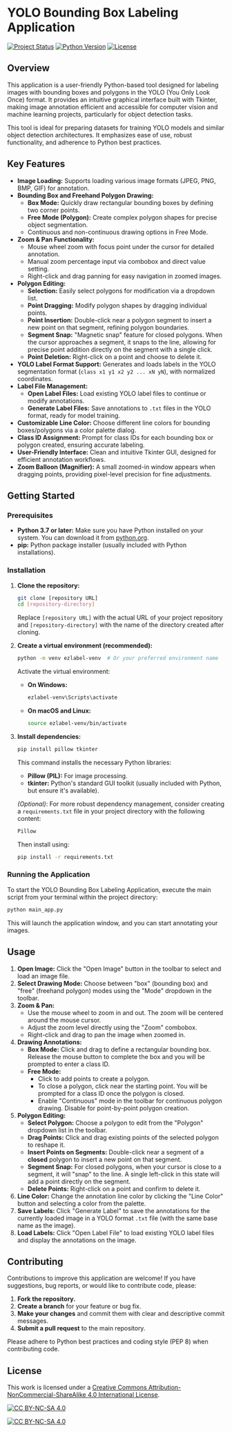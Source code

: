 # YOLO Bounding Box Labeling Application

[![Project Status](https://img.shields.io/badge/Status-Active-brightgreen.svg)](https://github.com/yourusername/yourrepository)
[![Python Version](https://img.shields.io/badge/Python-3.7+-blue.svg)](https://www.python.org/)
[![License](https://img.shields.io/badge/License-CC%20BY--NC--SA%204.0-lightgrey.svg)](LICENSE) <!-- Replace with your actual license badge if applicable -->

## Overview

This application is a user-friendly Python-based tool designed for labeling images with bounding boxes and polygons in the YOLO (You Only Look Once) format. It provides an intuitive graphical interface built with Tkinter, making image annotation efficient and accessible for computer vision and machine learning projects, particularly for object detection tasks.

This tool is ideal for preparing datasets for training YOLO models and similar object detection architectures. It emphasizes ease of use, robust functionality, and adherence to Python best practices.

## Key Features

- **Image Loading:** Supports loading various image formats (JPEG, PNG, BMP, GIF) for annotation.
- **Bounding Box and Freehand Polygon Drawing:**
  - **Box Mode:** Quickly draw rectangular bounding boxes by defining two corner points.
  - **Free Mode (Polygon):** Create complex polygon shapes for precise object segmentation.
  - Continuous and non-continuous drawing options in Free Mode.
- **Zoom & Pan Functionality:**
  - Mouse wheel zoom with focus point under the cursor for detailed annotation.
  - Manual zoom percentage input via combobox and direct value setting.
  - Right-click and drag panning for easy navigation in zoomed images.
- **Polygon Editing:**
  - **Selection:** Easily select polygons for modification via a dropdown list.
  - **Point Dragging:** Modify polygon shapes by dragging individual points.
  - **Point Insertion:** Double-click near a polygon segment to insert a new point on that segment, refining polygon boundaries.
  - **Segment Snap:** "Magnetic snap" feature for closed polygons. When the cursor approaches a segment, it snaps to the line, allowing for precise point addition directly on the segment with a single click.
  - **Point Deletion:** Right-click on a point and choose to delete it.
- **YOLO Label Format Support:** Generates and loads labels in the YOLO segmentation format (`class x1 y1 x2 y2 ... xN yN`), with normalized coordinates.
- **Label File Management:**
  - **Open Label Files:** Load existing YOLO label files to continue or modify annotations.
  - **Generate Label Files:** Save annotations to `.txt` files in the YOLO format, ready for model training.
- **Customizable Line Color:** Choose different line colors for bounding boxes/polygons via a color palette dialog.
- **Class ID Assignment:** Prompt for class IDs for each bounding box or polygon created, ensuring accurate labeling.
- **User-Friendly Interface:** Clean and intuitive Tkinter GUI, designed for efficient annotation workflows.
- **Zoom Balloon (Magnifier):** A small zoomed-in window appears when dragging points, providing pixel-level precision for fine adjustments.

## Getting Started

### Prerequisites

- **Python 3.7 or later:** Make sure you have Python installed on your system. You can download it from [python.org](https://www.python.org/).
- **pip:** Python package installer (usually included with Python installations).

### Installation

1.  **Clone the repository:**

    ```bash
    git clone [repository URL]
    cd [repository-directory]
    ```

    Replace `[repository URL]` with the actual URL of your project repository and `[repository-directory]` with the name of the directory created after cloning.

2.  **Create a virtual environment (recommended):**

    ```bash
    python -m venv ezlabel-venv  # Or your preferred environment name
    ```

    Activate the virtual environment:

    - **On Windows:**
      ```bash
      ezlabel-venv\Scripts\activate
      ```
    - **On macOS and Linux:**
      ```bash
      source ezlabel-venv/bin/activate
      ```

3.  **Install dependencies:**

    ```bash
    pip install pillow tkinter
    ```

    This command installs the necessary Python libraries:

    - **Pillow (PIL):** For image processing.
    - **tkinter:** Python's standard GUI toolkit (usually included with Python, but ensure it's available).

    _(Optional)_: For more robust dependency management, consider creating a `requirements.txt` file in your project directory with the following content:

    ```txt
    Pillow
    ```

    Then install using:

    ```bash
    pip install -r requirements.txt
    ```

### Running the Application

To start the YOLO Bounding Box Labeling Application, execute the main script from your terminal within the project directory:

```bash
python main_app.py
```

This will launch the application window, and you can start annotating your images.

## Usage

1.  **Open Image:** Click the "Open Image" button in the toolbar to select and load an image file.
2.  **Select Drawing Mode:** Choose between "box" (bounding box) and "free" (freehand polygon) modes using the "Mode" dropdown in the toolbar.
3.  **Zoom & Pan:**
    - Use the mouse wheel to zoom in and out. The zoom will be centered around the mouse cursor.
    - Adjust the zoom level directly using the "Zoom" combobox.
    - Right-click and drag to pan the image when zoomed in.
4.  **Drawing Annotations:**
    - **Box Mode:** Click and drag to define a rectangular bounding box. Release the mouse button to complete the box and you will be prompted to enter a class ID.
    - **Free Mode:**
      - Click to add points to create a polygon.
      - To close a polygon, click near the starting point. You will be prompted for a class ID once the polygon is closed.
      - Enable "Continuous" mode in the toolbar for continuous polygon drawing. Disable for point-by-point polygon creation.
5.  **Polygon Editing:**
    - **Select Polygon:** Choose a polygon to edit from the "Polygon" dropdown list in the toolbar.
    - **Drag Points:** Click and drag existing points of the selected polygon to reshape it.
    - **Insert Points on Segments:** Double-click near a segment of a **closed** polygon to insert a new point on that segment.
    - **Segment Snap:** For closed polygons, when your cursor is close to a segment, it will "snap" to the line. A single left-click in this state will add a point directly on the segment.
    - **Delete Points:** Right-click on a point and confirm to delete it.
6.  **Line Color:** Change the annotation line color by clicking the "Line Color" button and selecting a color from the palette.
7.  **Save Labels:** Click "Generate Label" to save the annotations for the currently loaded image in a YOLO format `.txt` file (with the same base name as the image).
8.  **Load Labels:** Click "Open Label File" to load existing YOLO label files and display the annotations on the image.

## Contributing

Contributions to improve this application are welcome! If you have suggestions, bug reports, or would like to contribute code, please:

1.  **Fork the repository.**
2.  **Create a branch** for your feature or bug fix.
3.  **Make your changes** and commit them with clear and descriptive commit messages.
4.  **Submit a pull request** to the main repository.

Please adhere to Python best practices and coding style (PEP 8) when contributing code.

## License

This work is licensed under a [Creative Commons Attribution-NonCommercial-ShareAlike 4.0 International License][cc-by-nc-sa].

[![CC BY-NC-SA 4.0][cc-by-nc-sa-shield]][cc-by-nc-sa]

[![CC BY-NC-SA 4.0][cc-by-nc-sa-image]][cc-by-nc-sa]

[cc-by-nc-sa]: http://creativecommons.org/licenses/by-nc-sa/4.0/
[cc-by-nc-sa-image]: https://licensebuttons.net/l/by-nc-sa/4.0/88x31.png
[cc-by-nc-sa-shield]: https://img.shields.io/badge/License-CC%20BY--NC--SA%204.0-lightgrey.svg

